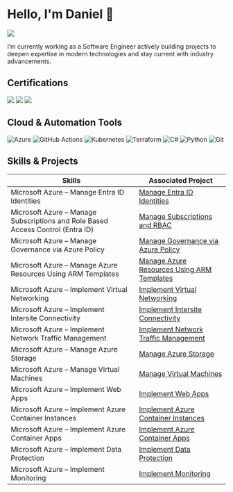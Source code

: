 # Hello, I'm Daniel 👋
<a href="https://nz.linkedin.com/in/daniel-connery"><img src="https://img.shields.io/badge/-LinkedIn-0072b1?&style=for-the-badge&logo=linkedin&logoColor=white" /></a>

I’m currently working as a Software Engineer actively building projects to deepen expertise in modern technologies and stay current with industry advancements.

## Certifications
<div>
<img src="https://img.shields.io/badge/-Microsoft%20Azure%20Fundamentals-0078D4?&style=for-the-badge&logo=microsoft-azure&logoColor=white" />
<img src="https://img.shields.io/badge/-Microsoft%20Azure%20Administrator%20Associate-0078D4?&style=for-the-badge&logo=microsoft-azure&logoColor=white" />
<img src="https://img.shields.io/badge/-Microsoft%20Power%20Platform%20Fundamentals-0078D4?&style=for-the-badge&logo=microsoft-power-platform&logoColor=white" />
</div>

## Cloud & Automation Tools
<div>
    
![Azure](https://img.shields.io/badge/azure-%230072C6.svg?style=for-the-badge&logo=microsoftazure&logoColor=white)
![GitHub Actions](https://img.shields.io/badge/github%20actions-%232671E5.svg?style=for-the-badge&logo=githubactions&logoColor=white)
![Kubernetes](https://img.shields.io/badge/kubernetes-%23326ce5.svg?style=for-the-badge&logo=kubernetes&logoColor=white)
![Terraform](https://img.shields.io/badge/terraform-%235835CC.svg?style=for-the-badge&logo=terraform&logoColor=white)
![C#](https://img.shields.io/badge/C%23-%238A2BE2.svg?style=for-the-badge&logo=dotnet&logoCo)
![Python](https://img.shields.io/badge/Python-%23FFD43B.svg?style=for-the-badge&logo=python)
![Git](https://img.shields.io/badge/Git-%23F05032.svg?style=for-the-badge&logo=git&logoColor=white)
</div>

## Skills & Projects

| Skills                                                              | Associated Project |
|------------------------------------------------------------------------|------|
| Microsoft Azure – Manage Entra ID Identities                          | <a href="https://github.com/MicrosoftLearning/AZ-104-MicrosoftAzureAdministrator/blob/master/Instructions/Labs/LAB_01-Manage_Entra_ID_Identities.md">Manage Entra ID Identities</a> |
| Microsoft Azure – Manage Subscriptions and Role Based Access Control (Entra ID)               | <a href="https://github.com/MicrosoftLearning/AZ-104-MicrosoftAzureAdministrator/blob/master/Instructions/Labs/LAB_02a_Manage_Subscriptions_and_RBAC_Entra.md">Manage Subscriptions and RBAC</a> |
| Microsoft Azure – Manage Governance via Azure Policy                  | <a href="https://github.com/MicrosoftLearning/AZ-104-MicrosoftAzureAdministrator/blob/master/Instructions/Labs/LAB_02b-Manage_Governance_via_Azure_Policy.md">Manage Governance via Azure Policy</a> |
| Microsoft Azure – Manage Azure Resources Using ARM Templates          | <a href="https://github.com/MicrosoftLearning/AZ-104-MicrosoftAzureAdministrator/blob/master/Instructions/Labs/LAB_03b-Manage_Azure_Resources_by_Using_ARM_Templates.md">Manage Azure Resources Using ARM Templates</a> |
| Microsoft Azure – Implement Virtual Networking                        | <a href="https://github.com/MicrosoftLearning/AZ-104-MicrosoftAzureAdministrator/blob/master/Instructions/Labs/LAB_04-Implement_Virtual_Networking.md">Implement Virtual Networking</a> |
| Microsoft Azure – Implement Intersite Connectivity                    | <a href="https://github.com/MicrosoftLearning/AZ-104-MicrosoftAzureAdministrator/blob/master/Instructions/Labs/LAB_05-Implement_Intersite_Connectivity.md">Implement Intersite Connectivity</a> |
| Microsoft Azure – Implement Network Traffic Management                | <a href="https://github.com/MicrosoftLearning/AZ-104-MicrosoftAzureAdministrator/blob/master/Instructions/Labs/LAB_06-Implement_Network_Traffic_Management.md">Implement Network Traffic Management</a> |
| Microsoft Azure – Manage Azure Storage                                | <a href="https://github.com/MicrosoftLearning/AZ-104-MicrosoftAzureAdministrator/blob/master/Instructions/Labs/LAB_07-Manage_Azure_Storage.md">Manage Azure Storage</a> |
| Microsoft Azure – Manage Virtual Machines                             | <a href="https://github.com/MicrosoftLearning/AZ-104-MicrosoftAzureAdministrator/blob/master/Instructions/Labs/LAB_08-Manage_Virtual_Machines.md">Manage Virtual Machines</a> |
| Microsoft Azure – Implement Web Apps                                  | <a href="https://github.com/MicrosoftLearning/AZ-104-MicrosoftAzureAdministrator/blob/master/Instructions/Labs/LAB_09a-Implement_Web_Apps.md">Implement Web Apps</a> |
| Microsoft Azure – Implement Azure Container Instances                 | <a href="https://github.com/MicrosoftLearning/AZ-104-MicrosoftAzureAdministrator/blob/master/Instructions/Labs/LAB_09b-Implement_Azure_Container_Instances.md">Implement Azure Container Instances</a> |
| Microsoft Azure – Implement Azure Container Apps                      | <a href="https://github.com/MicrosoftLearning/AZ-104-MicrosoftAzureAdministrator/blob/master/Instructions/Labs/LAB_09c-Implement-Azure-Container-Apps.md">Implement Azure Container Apps</a> |
| Microsoft Azure – Implement Data Protection                           | <a href="https://github.com/MicrosoftLearning/AZ-104-MicrosoftAzureAdministrator/blob/master/Instructions/Labs/LAB_10-Implement_Data_Protection.md">Implement Data Protection</a> |
| Microsoft Azure – Implement Monitoring                                | <a href="https://github.com/MicrosoftLearning/AZ-104-MicrosoftAzureAdministrator/blob/master/Instructions/Labs/LAB_11-Implement_Monitoring.md">Implement Monitoring</a> |

</div>


